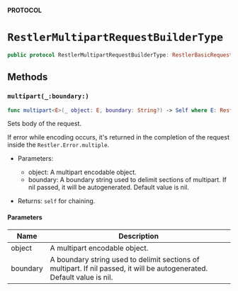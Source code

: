 **PROTOCOL**

# `RestlerMultipartRequestBuilderType`

```swift
public protocol RestlerMultipartRequestBuilderType: RestlerBasicRequestBuilderType
```

## Methods
### `multipart(_:boundary:)`

```swift
func multipart<E>(_ object: E, boundary: String?) -> Self where E: RestlerMultipartEncodable
```

Sets body of the request.

If error while encoding occurs, it's returned in the completion of the request inside the `Restler.Error.multiple`.

- Parameters:
  - object: A multipart encodable object.
  - boundary: A boundary string used to delimit sections of multipart. If nil passed, it will be autogenerated. Default value is nil.

- Returns: `self` for chaining.

#### Parameters

| Name | Description |
| ---- | ----------- |
| object | A multipart encodable object. |
| boundary | A boundary string used to delimit sections of multipart. If nil passed, it will be autogenerated. Default value is nil. |